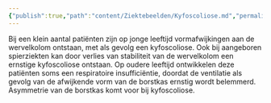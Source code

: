 ```yaml
---
{"publish":true,"path":"content/Ziektebeelden/Kyfoscoliose.md","permalink":"/content/ziektebeelden/kyfoscoliose/","title":"Kyfoscoliose","tags":["Orthopedie","Neurochirurgie","Ziektebeeld"]}
---
```



Bij een klein aantal patiënten zijn op jonge leeftijd vormafwijkingen aan de wervelkolom ontstaan, met als gevolg een kyfoscoliose. Ook bij aangeboren spierziekten kan door verlies van stabiliteit van de wervelkolom een ernstige kyfoscoliose ontstaan. Op oudere leeftijd ontwikkelen deze patiënten soms een respiratoire insufficiëntie, doordat de ventilatie als gevolg van de afwijkende vorm van de borstkas ernstig wordt belemmerd. 
Asymmetrie van de borstkas komt voor bij kyfoscoliose.